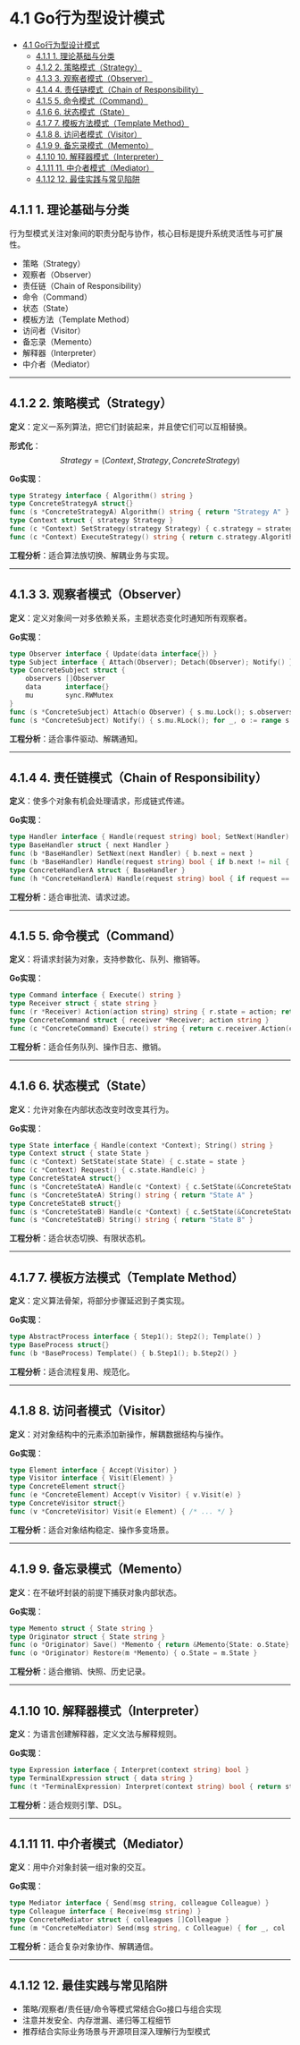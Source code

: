 # 4.1 Go行为型设计模式

<!-- TOC START -->
- [4.1 Go行为型设计模式](#go行为型设计模式)
  - [4.1.1 1. 理论基础与分类](#1-理论基础与分类)
  - [4.1.2 2. 策略模式（Strategy）](#2-策略模式（strategy）)
  - [4.1.3 3. 观察者模式（Observer）](#3-观察者模式（observer）)
  - [4.1.4 4. 责任链模式（Chain of Responsibility）](#4-责任链模式（chain-of-responsibility）)
  - [4.1.5 5. 命令模式（Command）](#5-命令模式（command）)
  - [4.1.6 6. 状态模式（State）](#6-状态模式（state）)
  - [4.1.7 7. 模板方法模式（Template Method）](#7-模板方法模式（template-method）)
  - [4.1.8 8. 访问者模式（Visitor）](#8-访问者模式（visitor）)
  - [4.1.9 9. 备忘录模式（Memento）](#9-备忘录模式（memento）)
  - [4.1.10 10. 解释器模式（Interpreter）](#10-解释器模式（interpreter）)
  - [4.1.11 11. 中介者模式（Mediator）](#11-中介者模式（mediator）)
  - [4.1.12 12. 最佳实践与常见陷阱](#12-最佳实践与常见陷阱)
<!-- TOC END -->














## 4.1.1 1. 理论基础与分类

行为型模式关注对象间的职责分配与协作，核心目标是提升系统灵活性与可扩展性。

- 策略（Strategy）
- 观察者（Observer）
- 责任链（Chain of Responsibility）
- 命令（Command）
- 状态（State）
- 模板方法（Template Method）
- 访问者（Visitor）
- 备忘录（Memento）
- 解释器（Interpreter）
- 中介者（Mediator）

---

## 4.1.2 2. 策略模式（Strategy）

**定义**：定义一系列算法，把它们封装起来，并且使它们可以互相替换。

**形式化**：
$$Strategy = (Context, Strategy, ConcreteStrategy)$$

**Go实现**：

```go
type Strategy interface { Algorithm() string }
type ConcreteStrategyA struct{}
func (s *ConcreteStrategyA) Algorithm() string { return "Strategy A" }
type Context struct { strategy Strategy }
func (c *Context) SetStrategy(strategy Strategy) { c.strategy = strategy }
func (c *Context) ExecuteStrategy() string { return c.strategy.Algorithm() }
```

**工程分析**：适合算法族切换、解耦业务与实现。

---

## 4.1.3 3. 观察者模式（Observer）

**定义**：定义对象间一对多依赖关系，主题状态变化时通知所有观察者。

**Go实现**：

```go
type Observer interface { Update(data interface{}) }
type Subject interface { Attach(Observer); Detach(Observer); Notify() }
type ConcreteSubject struct {
    observers []Observer
    data      interface{}
    mu        sync.RWMutex
}
func (s *ConcreteSubject) Attach(o Observer) { s.mu.Lock(); s.observers = append(s.observers, o); s.mu.Unlock() }
func (s *ConcreteSubject) Notify() { s.mu.RLock(); for _, o := range s.observers { go o.Update(s.data) }; s.mu.RUnlock() }
```

**工程分析**：适合事件驱动、解耦通知。

---

## 4.1.4 4. 责任链模式（Chain of Responsibility）

**定义**：使多个对象有机会处理请求，形成链式传递。

**Go实现**：

```go
type Handler interface { Handle(request string) bool; SetNext(Handler) }
type BaseHandler struct { next Handler }
func (b *BaseHandler) SetNext(next Handler) { b.next = next }
func (b *BaseHandler) Handle(request string) bool { if b.next != nil { return b.next.Handle(request) }; return false }
type ConcreteHandlerA struct { BaseHandler }
func (h *ConcreteHandlerA) Handle(request string) bool { if request == "A" { return true }; return h.BaseHandler.Handle(request) }
```

**工程分析**：适合审批流、请求过滤。

---

## 4.1.5 5. 命令模式（Command）

**定义**：将请求封装为对象，支持参数化、队列、撤销等。

**Go实现**：

```go
type Command interface { Execute() string }
type Receiver struct { state string }
func (r *Receiver) Action(action string) string { r.state = action; return "Receiver: " + action }
type ConcreteCommand struct { receiver *Receiver; action string }
func (c *ConcreteCommand) Execute() string { return c.receiver.Action(c.action) }
```

**工程分析**：适合任务队列、操作日志、撤销。

---

## 4.1.6 6. 状态模式（State）

**定义**：允许对象在内部状态改变时改变其行为。

**Go实现**：

```go
type State interface { Handle(context *Context); String() string }
type Context struct { state State }
func (c *Context) SetState(state State) { c.state = state }
func (c *Context) Request() { c.state.Handle(c) }
type ConcreteStateA struct{}
func (s *ConcreteStateA) Handle(c *Context) { c.SetState(&ConcreteStateB{}) }
func (s *ConcreteStateA) String() string { return "State A" }
type ConcreteStateB struct{}
func (s *ConcreteStateB) Handle(c *Context) { c.SetState(&ConcreteStateA{}) }
func (s *ConcreteStateB) String() string { return "State B" }
```

**工程分析**：适合状态切换、有限状态机。

---

## 4.1.7 7. 模板方法模式（Template Method）

**定义**：定义算法骨架，将部分步骤延迟到子类实现。

**Go实现**：

```go
type AbstractProcess interface { Step1(); Step2(); Template() }
type BaseProcess struct{}
func (b *BaseProcess) Template() { b.Step1(); b.Step2() }
```

**工程分析**：适合流程复用、规范化。

---

## 4.1.8 8. 访问者模式（Visitor）

**定义**：对对象结构中的元素添加新操作，解耦数据结构与操作。

**Go实现**：

```go
type Element interface { Accept(Visitor) }
type Visitor interface { Visit(Element) }
type ConcreteElement struct{}
func (e *ConcreteElement) Accept(v Visitor) { v.Visit(e) }
type ConcreteVisitor struct{}
func (v *ConcreteVisitor) Visit(e Element) { /* ... */ }
```

**工程分析**：适合对象结构稳定、操作多变场景。

---

## 4.1.9 9. 备忘录模式（Memento）

**定义**：在不破坏封装的前提下捕获对象内部状态。

**Go实现**：

```go
type Memento struct { State string }
type Originator struct { State string }
func (o *Originator) Save() *Memento { return &Memento{State: o.State} }
func (o *Originator) Restore(m *Memento) { o.State = m.State }
```

**工程分析**：适合撤销、快照、历史记录。

---

## 4.1.10 10. 解释器模式（Interpreter）

**定义**：为语言创建解释器，定义文法与解释规则。

**Go实现**：

```go
type Expression interface { Interpret(context string) bool }
type TerminalExpression struct { data string }
func (t *TerminalExpression) Interpret(context string) bool { return strings.Contains(context, t.data) }
```

**工程分析**：适合规则引擎、DSL。

---

## 4.1.11 11. 中介者模式（Mediator）

**定义**：用中介对象封装一组对象的交互。

**Go实现**：

```go
type Mediator interface { Send(msg string, colleague Colleague) }
type Colleague interface { Receive(msg string) }
type ConcreteMediator struct { colleagues []Colleague }
func (m *ConcreteMediator) Send(msg string, c Colleague) { for _, col := range m.colleagues { if col != c { col.Receive(msg) } } }
```

**工程分析**：适合复杂对象协作、解耦通信。

---

## 4.1.12 12. 最佳实践与常见陷阱

- 策略/观察者/责任链/命令等模式常结合Go接口与组合实现
- 注意并发安全、内存泄漏、递归等工程细节
- 推荐结合实际业务场景与开源项目深入理解行为型模式
